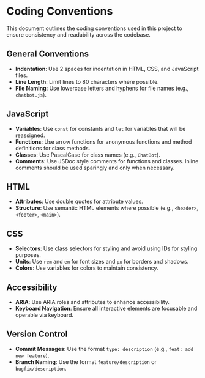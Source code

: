# Coding Conventions

This document outlines the coding conventions used in this project to ensure consistency and readability across the codebase.

## General Conventions

- **Indentation**: Use 2 spaces for indentation in HTML, CSS, and JavaScript files.
- **Line Length**: Limit lines to 80 characters where possible.
- **File Naming**: Use lowercase letters and hyphens for file names (e.g., `chatbot.js`).

## JavaScript

- **Variables**: Use `const` for constants and `let` for variables that will be reassigned.
- **Functions**: Use arrow functions for anonymous functions and method definitions for class methods.
- **Classes**: Use PascalCase for class names (e.g., `ChatBot`).
- **Comments**: Use JSDoc style comments for functions and classes. Inline comments should be used sparingly and only when necessary.

## HTML

- **Attributes**: Use double quotes for attribute values.
- **Structure**: Use semantic HTML elements where possible (e.g., `<header>`, `<footer>`, `<main>`).

## CSS

- **Selectors**: Use class selectors for styling and avoid using IDs for styling purposes.
- **Units**: Use `rem` and `em` for font sizes and `px` for borders and shadows.
- **Colors**: Use variables for colors to maintain consistency.

## Accessibility

- **ARIA**: Use ARIA roles and attributes to enhance accessibility.
- **Keyboard Navigation**: Ensure all interactive elements are focusable and operable via keyboard.

## Version Control

- **Commit Messages**: Use the format `type: description` (e.g., `feat: add new feature`).
- **Branch Naming**: Use the format `feature/description` or `bugfix/description`.
